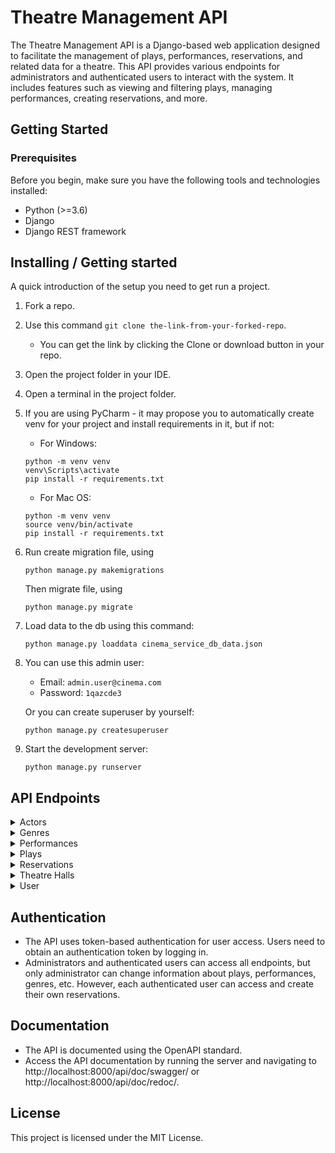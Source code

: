 # Theatre Management API

The Theatre Management API is a Django-based web application designed to facilitate the management of plays, performances, reservations, and related data for a theatre. This API provides various endpoints for administrators and authenticated users to interact with the system. It includes features such as viewing and filtering plays, managing performances, creating reservations, and more.

## Getting Started

### Prerequisites

Before you begin, make sure you have the following tools and technologies installed:

- Python (>=3.6)
- Django
- Django REST framework

## Installing / Getting started

A quick introduction of the setup you need to get run a project.
1. Fork a repo.
2. Use this command ```git clone the-link-from-your-forked-repo```. 
   - You can get the link by clicking the Clone or download button in your repo.
3. Open the project folder in your IDE.
4. Open a terminal in the project folder. 
5. If you are using PyCharm - it may propose you to automatically create venv for your project and install requirements in it, but if not:
    - For Windows:
    ```shell
    python -m venv venv
    venv\Scripts\activate
    pip install -r requirements.txt
    ```
   - For Mac OS:
    ```shell
    python -m venv venv
    source venv/bin/activate
    pip install -r requirements.txt
   ```
6. Run create migration file, using 
    ```shell
    python manage.py makemigrations
    ```
    Then migrate file, using
    ```shell
    python manage.py migrate
    ```
7. Load data to the db using this command:
   ```shell
   python manage.py loaddata cinema_service_db_data.json
   ```
8. You can use this admin user:
   - Email: `admin.user@cinema.com`
   - Password: `1qazcde3`

   Or you can create superuser by yourself:
      ```shell
      python manage.py createsuperuser
      ```
9. Start the development server:
   ```shell
   python manage.py runserver
   ```
## API Endpoints

<details>
  <summary>Actors</summary>
  
- **List Actors**: `GET /api/theatre/actors/`
- **Create Actor**: `POST /api/theatre/actors/`
- **Retrieve Actor**: `GET /api/theatre/actors/{actor_id}/`
- **Update Actor**: `PUT /api/theatre/actors/{actor_id}/`
- **Partial Update** `PATCH /api/theatre/actors/{actor_id}/`
- **Delete Actor**: `DELETE /api/theatre/actors/{actor_id}/`
</details>

<details>
  <summary>Genres</summary>
  
- **List Genres**: `GET /api/theatre/genres/`
- **Create Genre**: `POST /api/theatre/genres/`
- **Retrieve Genre**: `GET /api/theatre/genres/{genre_id}/`
- **Update Genre**: `PUT /api/theatre/genres/{genre_id}/`
- **Partial Update**: `PATCH /api/theatre/genres/{genre_id}/`
- **Delete Genre**: `DELETE /api/theatre/genres/{genre_id}/`
</details>

<details>
  <summary>Performances</summary>
  
- **List Performances**: `GET /api/theatre/performances/`
- **Create Performance**: `POST /api/theatre/performances/`
- **Retrieve Performance**: `GET /api/theatre/performances/{performance_id}/`
- **Update Performance**: `PUT /api/theatre/performances/{performance_id}/`
- **Partial Update** `PATCH /api/theatre/performances/{performance_id}/`
- **Delete Performance**: `DELETE /api/theatre/performances/{performance_id}/`
</details>

<details>
  <summary>Plays</summary>
  
- **List Plays**: `GET /api/theatre/plays/`
- **Create Play**: `POST /api/theatre/plays/`
- **Retrieve Play**: `GET /api/theatre/plays/{play_id}/`
- **Update Play**: `PUT /api/theatre/plays/{play_id}/`
- **Partial Update** `PATCH /api/theatre/plays/{play_id}/`
- **Delete Play**: `DELETE /api/theatre/plays/{play_id}/`
- **Image Upload**: `POST /api/theatre/plays/{play_id}/upload-image/`
</details>

<details>
  <summary>Reservations</summary>
  
- **List Reservations**: `GET /api/theatre/reservations/`
- **Create Reservation**: `POST /api/theatre/reservations/`
- **Retrieve Reservation**: `GET /api/theatre/reservations/{reservation_id}/`
- **Update Reservation**: `PUT /api/theatre/reservations/{reservation_id}/`
- **Partial Update** `PATCH /api/theatre/reservations/{reservation_id}/`
- **Delete Reservation**: `DELETE /api/theatre/reservations/{reservation_id}/`
</details>

<details>
  <summary>Theatre Halls</summary>
  
- **List Theatre Halls**: `GET /api/theatre/theatre_halls/`
- **Create Theatre Hall**: `POST /api/theatre/theatre_halls/`
- **Retrieve Theatre Hall**: `GET /api/theatre/theatre_halls/{theatre_hall_id}/`
- **Update Theatre Hall**: `PUT /api/theatre/theatre_halls/{theatre_hall_id}/`
- **Partial Update** `PATCH /api/theatre/theatre_halls/{theatre_hall_id}/`
- **Delete Theatre Hall**: `DELETE /api/theatre/theatre_halls/{theatre_hall_id}/`
</details>

<details>
  <summary>User</summary>
  
- **Information about current User**: `GET /api/user/me/`
- **Update User**: `PUT /api/user/me/`
- **Partial Update** `PATCH /api/user/me/`
- **Create new User** `POST /api/user/register/`
- **Create access and refresh tokens** `POST /api/user/token/`
- **Refresh access token** `POST /api/user/token/refresh/`
- **Verify tokens**: `POST /api/user/token/verify/`
</details>


## Authentication
- The API uses token-based authentication for user access. Users need to obtain an authentication token by logging in.
- Administrators and authenticated users can access all endpoints, but only administrator can change information about plays, performances, genres, etc. However, each authenticated user can access and create their own reservations.

## Documentation
- The API is documented using the OpenAPI standard.
- Access the API documentation by running the server and navigating to http://localhost:8000/api/doc/swagger/ or http://localhost:8000/api/doc/redoc/.

## License
This project is licensed under the MIT License.
